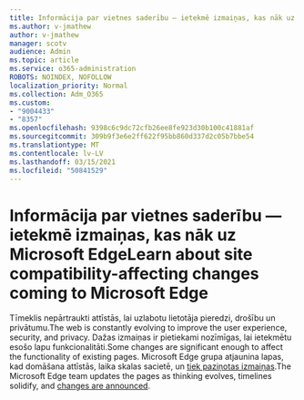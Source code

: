 ```yaml
---
title: Informācija par vietnes saderību — ietekmē izmaiņas, kas nāk uz Microsoft Edge
ms.author: v-jmathew
author: v-jmathew
manager: scotv
audience: Admin
ms.topic: article
ms.service: o365-administration
ROBOTS: NOINDEX, NOFOLLOW
localization_priority: Normal
ms.collection: Adm_O365
ms.custom:
- "9004433"
- "8357"
ms.openlocfilehash: 9398c6c9dc72cfb26ee8fe923d30b100c41881af
ms.sourcegitcommit: 309b9f3e6e2ff622f95bb860d337d2c05b7bbe54
ms.translationtype: MT
ms.contentlocale: lv-LV
ms.lasthandoff: 03/15/2021
ms.locfileid: "50841529"
---
```

# <a name="learn-about-site-compatibility-affecting-changes-coming-to-microsoft-edge"></a><span data-ttu-id="8c5e5-102">Informācija par vietnes saderību — ietekmē izmaiņas, kas nāk uz Microsoft Edge</span><span class="sxs-lookup"><span data-stu-id="8c5e5-102">Learn about site compatibility-affecting changes coming to Microsoft Edge</span></span>

<span data-ttu-id="8c5e5-103">Tīmeklis nepārtraukti attīstās, lai uzlabotu lietotāja pieredzi, drošību un privātumu.</span><span class="sxs-lookup"><span data-stu-id="8c5e5-103">The web is constantly evolving to improve the user experience, security, and privacy.</span></span> <span data-ttu-id="8c5e5-104">Dažas izmaiņas ir pietiekami nozīmīgas, lai ietekmētu esošo lapu funkcionalitāti.</span><span class="sxs-lookup"><span data-stu-id="8c5e5-104">Some changes are significant enough to affect the functionality of existing pages.</span></span> <span data-ttu-id="8c5e5-105">Microsoft Edge grupa atjaunina lapas, kad domāšana attīstās, laika skalas sacietē, un [tiek paziņotas izmaiņas](https://go.microsoft.com/fwlink/?linkid=2135534).</span><span class="sxs-lookup"><span data-stu-id="8c5e5-105">The Microsoft Edge team updates the pages as thinking evolves, timelines solidify, and [changes are announced](https://go.microsoft.com/fwlink/?linkid=2135534).</span></span>
